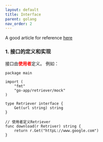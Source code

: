 ```yaml
---
layout: default
title: Interface
parent: golang
nav_order: 2
---
```

A good article for reference [here](https://medium.com/golangspec/interfaces-in-go-part-i-4ae53a97479c)
### 1. 接口的定义和实现
接口由<span style="color:red">**使用者**</span>定义。
例如：
```golang
package main

import (
	"fmt"
	"go-app/retriever/mock"
)

type Retriever interface {
	Get(url string) string
}

// 使用者定义Retriever
func download(r Retriver) string {
	return r.Get("httpL://www.google.com")
}
```
